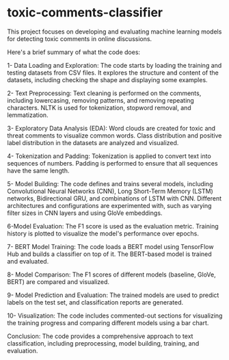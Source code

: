 # toxic-comments-classifier
This project focuses on developing and evaluating machine learning models for detecting toxic comments in online discussions.

Here's a brief summary of what the code does:

1- Data Loading and Exploration:
The code starts by loading the training and testing datasets from CSV files.
It explores the structure and content of the datasets, including checking the shape and displaying some examples.

2- Text Preprocessing:
Text cleaning is performed on the comments, including lowercasing, removing patterns, and removing repeating characters.
NLTK is used for tokenization, stopword removal, and lemmatization.

3- Exploratory Data Analysis (EDA):
Word clouds are created for toxic and threat comments to visualize common words.
Class distribution and positive label distribution in the datasets are analyzed and visualized.

4- Tokenization and Padding:
Tokenization is applied to convert text into sequences of numbers.
Padding is performed to ensure that all sequences have the same length.

5- Model Building:
The code defines and trains several models, including Convolutional Neural Networks (CNN), Long Short-Term Memory (LSTM) networks, Bidirectional GRU, and combinations of LSTM with CNN.
Different architectures and configurations are experimented with, such as varying filter sizes in CNN layers and using GloVe embeddings.

6-Model Evaluation:
The F1 score is used as the evaluation metric.
Training history is plotted to visualize the model's performance over epochs.

7- BERT Model Training:
The code loads a BERT model using TensorFlow Hub and builds a classifier on top of it.
The BERT-based model is trained and evaluated.

8- Model Comparison:
The F1 scores of different models (baseline, GloVe, BERT) are compared and visualized.

9- Model Prediction and Evaluation:
The trained models are used to predict labels on the test set, and classification reports are generated.

10- Visualization:
The code includes commented-out sections for visualizing the training progress and comparing different models using a bar chart.

Conclusion:
The code provides a comprehensive approach to text classification, including preprocessing, model building, training, and evaluation.
